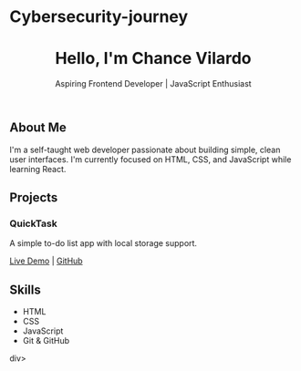 # Cybersecurity-journey<!DOCTYPE html>
<html lang="en">
<head>
  <meta charset="UTF-8" />
  <meta name="viewport" content="width=device-width, initial-scale=1.0"/>
  <title>Your Name | Developer Portfolio</title>
  <link rel="stylesheet" href="style.css" />
</head>
<body>
  <header class="hero">
    <h1>Hello, I'm <span>Chance Vilardo</span></h1>
    <p>Aspiring Frontend Developer | JavaScript Enthusiast</p>
  </header>

  <section class="about">
    <h2>About Me</h2>
    <p>
      I'm a self-taught web developer passionate about building simple, clean user interfaces. I'm currently focused on HTML, CSS, and JavaScript while learning React.
    </p>
  </section>

  <section class="projects">
    <h2>Projects</h2>
    <div class="project-card">
      <h3>QuickTask</h3>
      <p>A simple to-do list app with local storage support.</p>
      <a href="https://yourliveprojectlink.com" target="_blank">Live Demo</a> |
      <a href="https://github.com/yourusername/quicktask" target="_blank">GitHub</a>
    </div>
    <!-- Add more projects here -->
  </section>

  <section class="skills">
    <h2>Skills</h2>
    <ul>
      <li>HTML</li>
      <li>CSS</li>
      <li>JavaScript</li>
      <li>Git & GitHub</li>
    </ul>
  </section>
div>
    <!--
  <section class="contact">
    <h2>Contact Me</h2>
    <p>Email: <a href="mailto:youremail@example.com">Vilardochance1@gmail.com</a></p>
    <p>
      <a href="https://github.com/yourusername" target="_blank">GitHub</a> |
      <a href="https://linkedin.com/in/yourusername" target="_blank">LinkedIn</a>
    </p>
  </section>

  <footer>
    <p>&copy; 2025 Your Name. All rights reserved.</p>
  </footer>
</body>
</html>
# Cybersecurity Journey – Week 1

## Topics Learned:
- Cybersecurity basics
- Cyber threats: malware, phishing, ransomware
- Networking fundamentals (IP, DNS, HTTP, OSI model)

## Labs Completed:
- TryHackMe: "What is Cyber Security"
- TryHackMe: "How the Internet Works"
- TryHackMe: "Cyber Threats"

## Tools Used:
- TryHackMe
- Google Cybersecurity Certificate
- YouTube (Professor Messer)

## Thoughts:
I’m starting to understand how attacks happen and how networks work. It’s exciting to learn how defenders stop them. Can’t wait to learn Linux and tools like Wireshark next!

